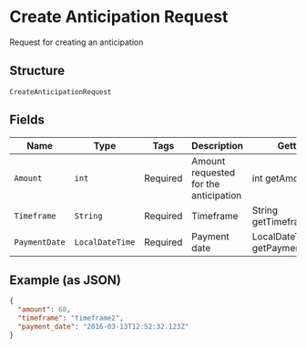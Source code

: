 
# Create Anticipation Request

Request for creating an anticipation

## Structure

`CreateAnticipationRequest`

## Fields

| Name | Type | Tags | Description | Getter | Setter |
|  --- | --- | --- | --- | --- | --- |
| `Amount` | `int` | Required | Amount requested for the anticipation | int getAmount() | setAmount(int amount) |
| `Timeframe` | `String` | Required | Timeframe | String getTimeframe() | setTimeframe(String timeframe) |
| `PaymentDate` | `LocalDateTime` | Required | Payment date | LocalDateTime getPaymentDate() | setPaymentDate(LocalDateTime paymentDate) |

## Example (as JSON)

```json
{
  "amount": 68,
  "timeframe": "timeframe2",
  "payment_date": "2016-03-13T12:52:32.123Z"
}
```


